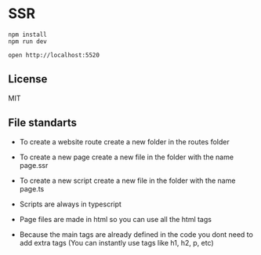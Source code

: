 # SSR

```
npm install
npm run dev
```

```
open http://localhost:5520
```

## License

MIT

## File standarts

- To create a website route create a new folder in the routes folder
- To create a new page create a new file in the folder with the name page.ssr
- To create a new script create a new file in the folder with the name page.ts

- Scripts are always in typescript
- Page files are made in html so you can use all the html tags
- Because the main tags are already defined in the code you dont need to add extra tags (You can instantly use tags like h1, h2, p, etc)
